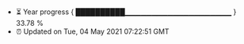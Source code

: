 - ⏳ Year progress { ██████████▁▁▁▁▁▁▁▁▁▁▁▁▁▁▁▁▁▁▁▁ } 33.78 %
- ⏰ Updated on Tue, 04 May 2021 07:22:51 GMT

